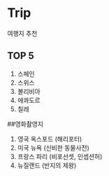 # Trip
여행지 추천

## TOP 5
1. 스페인
2. 스위스
3. 볼리비아
4. 에콰도르
5. 칠레

##영화촬영지
1. 영국 옥스포드 (해리포터)
2. 미국 뉴욕 (신비한 동물사전)
3. 프랑스 파리 (비포선셋, 인셉션허)
4. 뉴질랜드 (반지의 제왕)
